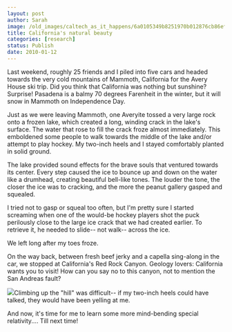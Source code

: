 ```yaml
---
layout: post
author: Sarah
image: /old_images/caltech_as_it_happens/6a0105349b8251970b012876cb86ef970c.jpg
title: California's natural beauty
categories: [research]
status: Publish
date: 2010-01-12
---
```



Last weekend, roughly 25 friends and I piled into five cars and headed towards the very cold mountains of Mammoth, California for the Avery House ski trip. Did you think that California was nothing but sunshine? Surprise! Pasadena is a balmy 70 degrees Farenheit in the winter, but it will snow in Mammoth on Independence Day.

Just as we were leaving Mammoth, one Averyite tossed a very large rock onto a frozen lake, which created a long, winding crack in the lake's surface. The water that rose to fill the crack froze almost immediately. This emboldened some people to walk towards the middle of the lake and/or attempt to play hockey. My two-inch heels and I stayed comfortably planted in solid ground.

The lake provided sound effects for the brave souls that ventured towards its center. Every step caused the ice to bounce up and down on the water like a drumhead, creating beautiful bell-like tones. The louder the tone, the closer the ice was to cracking, and the more the peanut gallery gasped and squealed.

 I tried not to gasp or squeal too often, but I'm pretty sure I started screaming when one of the would-be hockey players shot the puck perilously close to the large ice crack that we had created earlier. To retrieve it, he needed to slide-- not walk-- across the ice.

We left long after my toes froze.

On the way back, between fresh beef jerky and a capella sing-along in the car, we stopped at California's Red Rock Canyon. Geology lovers: California wants you to visit! How can you say no to this canyon, not to mention the San Andreas fault?


![](/old_images/caltech_as_it_happens/6a0105349b8251970b0120a7c94d1b970b.jpg)Climbing up the "hill" was difficult-- if my two-inch heels could have talked, they would have been yelling at me.

And now, it's time for me to learn some more mind-bending special relativity.... Till next time!

